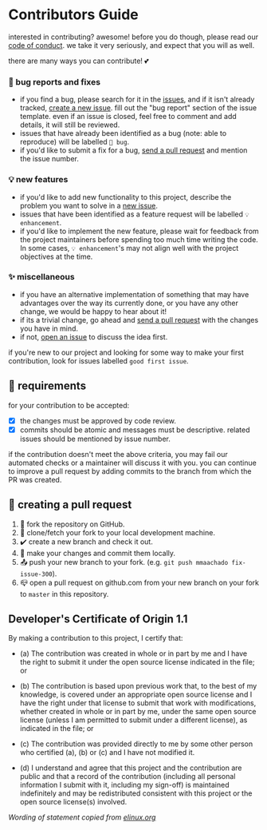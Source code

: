 # Contributors Guide

interested in contributing? awesome! before you do though, please read our
[code of conduct](https://github.com/mmaachado/template/blob/main/CODE_OF_CONDUCT.md). we take it very seriously, and expect that you will as
well.

there are many ways you can contribute! 💕

### 🐞 bug reports and fixes 
-  if you find a bug, please search for it in the [issues](https://github.com/mmaachado/template/issues), and if it isn't already tracked,
   [create a new issue](https://github.com/mmaachado/template/issues/new). fill out the "bug report" section of the issue template. even if an issue is closed, feel free to comment and add details, it will still
   be reviewed.
-  issues that have already been identified as a bug (note: able to reproduce) will be labelled `🐞 bug`.
-  if you'd like to submit a fix for a bug, [send a pull request](#creating_a_pull_request) and mention the issue number.

### 💡 new features
-  if you'd like to add new functionality to this project, describe the problem you want to solve in a [new issue](https://github.com/mmaachado/template/issues/new).
-  issues that have been identified as a feature request will be labelled `💡 enhancement`.
-  if you'd like to implement the new feature, please wait for feedback from the project
   maintainers before spending too much time writing the code. In some cases, `💡 enhancement`'s may
   not align well with the project objectives at the time.

### ✨ miscellaneous
-  if you have an alternative implementation of something that may have advantages over the way its currently
   done, or you have any other change, we would be happy to hear about it!
  -  if its a trivial change, go ahead and [send a pull request](#creating_a_pull_request) with the changes you have in mind.
  -  if not, [open an issue](https://github.com/mmaachado/template/issues/new) to discuss the idea first.

if you're new to our project and looking for some way to make your first contribution, look for
issues labelled `good first issue`.

## 📌 requirements

for your contribution to be accepted:

- [x] the changes must be approved by code review.
- [x] commits should be atomic and messages must be descriptive. related issues should be mentioned by issue number.

if the contribution doesn't meet the above criteria, you may fail our automated checks or a maintainer will discuss it with you. you can continue to improve a pull request by adding commits to the branch from which the PR was created.

## 🧪 creating a pull request

1.  🍴 fork the repository on GitHub.
2.  🔗 clone/fetch your fork to your local development machine.
3.  ✔️ create a new branch and check it out.
4.  🔮 make your changes and commit them locally.
5.  📤 push your new branch to your fork. (e.g. `git push mmaachado fix-issue-300`).
6.  📪 open a pull request on github.com from your new branch on your fork to `master` in this
    repository.

## Developer's Certificate of Origin 1.1

By making a contribution to this project, I certify that:

- (a) The contribution was created in whole or in part by me and I
      have the right to submit it under the open source license
      indicated in the file; or

- (b) The contribution is based upon previous work that, to the best
      of my knowledge, is covered under an appropriate open source
      license and I have the right under that license to submit that
      work with modifications, whether created in whole or in part
      by me, under the same open source license (unless I am
      permitted to submit under a different license), as indicated
      in the file; or

- (c) The contribution was provided directly to me by some other
      person who certified (a), (b) or (c) and I have not modified
      it.

- (d) I understand and agree that this project and the contribution
      are public and that a record of the contribution (including all
      personal information I submit with it, including my sign-off) is
      maintained indefinitely and may be redistributed consistent with
      this project or the open source license(s) involved.

*Wording of statement copied from [elinux.org](http://elinux.org/Developer_Certificate_Of_Origin)*